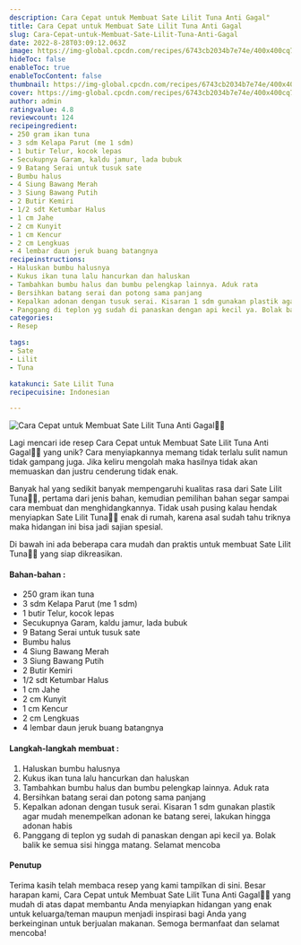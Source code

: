 ```yaml
---
description: Cara Cepat untuk Membuat Sate Lilit Tuna Anti Gagal"
title: Cara Cepat untuk Membuat Sate Lilit Tuna Anti Gagal
slug: Cara-Cepat-untuk-Membuat-Sate-Lilit-Tuna-Anti-Gagal
date: 2022-8-28T03:09:12.063Z
image: https://img-global.cpcdn.com/recipes/6743cb2034b7e74e/400x400cq70/photo.jpg
hideToc: false
enableToc: true
enableTocContent: false
thumbnail: https://img-global.cpcdn.com/recipes/6743cb2034b7e74e/400x400cq70/photo.jpg
cover: https://img-global.cpcdn.com/recipes/6743cb2034b7e74e/400x400cq70/photo.jpg
author: admin
ratingvalue: 4.8
reviewcount: 124
recipeingredient:
- 250 gram ikan tuna
- 3 sdm Kelapa Parut (me 1 sdm)
- 1 butir Telur, kocok lepas
- Secukupnya Garam, kaldu jamur, lada bubuk
- 9 Batang Serai untuk tusuk sate
- Bumbu halus
- 4 Siung Bawang Merah
- 3 Siung Bawang Putih
- 2 Butir Kemiri
- 1/2 sdt Ketumbar Halus
- 1 cm Jahe
- 2 cm Kunyit
- 1 cm Kencur
- 2 cm Lengkuas
- 4 lembar daun jeruk buang batangnya
recipeinstructions:
- Haluskan bumbu halusnya
- Kukus ikan tuna lalu hancurkan dan haluskan
- Tambahkan bumbu halus dan bumbu pelengkap lainnya. Aduk rata
- Bersihkan batang serai dan potong sama panjang
- Kepalkan adonan dengan tusuk serai. Kisaran 1 sdm gunakan plastik agar mudah menempelkan adonan ke batang serei, lakukan hingga adonan habis
- Panggang di teplon yg sudah di panaskan dengan api kecil ya. Bolak balik ke semua sisi hingga matang. Selamat mencoba
categories:
- Resep

tags:
- Sate
- Lilit
- Tuna

katakunci: Sate Lilit Tuna
recipecuisine: Indonesian

---
```


![Cara Cepat untuk Membuat Sate Lilit Tuna Anti Gagal👩‍🍳](https://img-global.cpcdn.com/recipes/6743cb2034b7e74e/400x400cq70/photo.jpg)

Lagi mencari ide resep Cara Cepat untuk Membuat Sate Lilit Tuna Anti Gagal👩‍🍳 yang unik? Cara menyiapkannya memang tidak terlalu sulit namun tidak gampang juga. Jika keliru mengolah maka hasilnya tidak akan memuaskan dan justru cenderung tidak enak.

Banyak hal yang sedikit banyak mempengaruhi kualitas rasa dari Sate Lilit Tuna👩‍🍳, pertama dari jenis bahan, kemudian pemilihan bahan segar sampai cara membuat dan menghidangkannya. Tidak usah pusing kalau hendak menyiapkan Sate Lilit Tuna👩‍🍳 enak di rumah, karena asal sudah tahu triknya maka hidangan ini bisa jadi sajian spesial.

Di bawah ini ada beberapa cara mudah dan praktis untuk membuat Sate Lilit Tuna👩‍🍳 yang siap dikreasikan.

<!--inarticleads1-->

#### Bahan-bahan :

- 250 gram ikan tuna
- 3 sdm Kelapa Parut (me 1 sdm)
- 1 butir Telur, kocok lepas
- Secukupnya Garam, kaldu jamur, lada bubuk
- 9 Batang Serai untuk tusuk sate
- Bumbu halus
- 4 Siung Bawang Merah
- 3 Siung Bawang Putih
- 2 Butir Kemiri
- 1/2 sdt Ketumbar Halus
- 1 cm Jahe
- 2 cm Kunyit
- 1 cm Kencur
- 2 cm Lengkuas
- 4 lembar daun jeruk buang batangnya

<!--inarticleads2-->

#### Langkah-langkah membuat :

1. Haluskan bumbu halusnya
1. Kukus ikan tuna lalu hancurkan dan haluskan
1. Tambahkan bumbu halus dan bumbu pelengkap lainnya. Aduk rata
1. Bersihkan batang serai dan potong sama panjang
1. Kepalkan adonan dengan tusuk serai. Kisaran 1 sdm gunakan plastik agar mudah menempelkan adonan ke batang serei, lakukan hingga adonan habis
1. Panggang di teplon yg sudah di panaskan dengan api kecil ya. Bolak balik ke semua sisi hingga matang. Selamat mencoba

#### Penutup

Terima kasih telah membaca resep yang kami tampilkan di sini. Besar harapan kami, Cara Cepat untuk Membuat Sate Lilit Tuna Anti Gagal👩‍🍳 yang mudah di atas dapat membantu Anda menyiapkan hidangan yang enak untuk keluarga/teman maupun menjadi inspirasi bagi Anda yang berkeinginan untuk berjualan makanan. Semoga bermanfaat dan selamat mencoba!